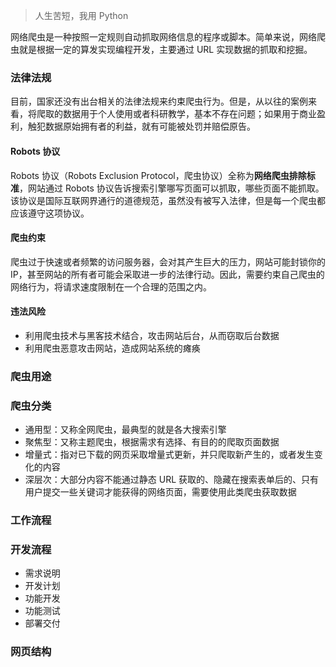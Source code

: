 > 人生苦短，我用 Python

网络爬虫是一种按照一定规则自动抓取网络信息的程序或脚本。简单来说，网络爬虫就是根据一定的算发实现编程开发，主要通过 URL 实现数据的抓取和挖掘。

### 法律法规

目前，国家还没有出台相关的法律法规来约束爬虫行为。但是，从以往的案例来看，将爬取的数据用于个人使用或者科研教学，基本不存在问题；如果用于商业盈利，触犯数据原始拥有者的利益，就有可能被处罚并赔偿原告。

#### Robots 协议

Robots 协议（Robots Exclusion Protocol，爬虫协议）全称为**网络爬虫排除标准**，网站通过 Robots 协议告诉搜索引擎哪写页面可以抓取，哪些页面不能抓取。该协议是国际互联网界通行的道德规范，虽然没有被写入法律，但是每一个爬虫都应该遵守这项协议。

#### 爬虫约束

爬虫过于快速或者频繁的访问服务器，会对其产生巨大的压力，网站可能封锁你的 IP，甚至网站的所有者可能会采取进一步的法律行动。因此，需要约束自己爬虫的网络行为，将请求速度限制在一个合理的范围之内。

#### 违法风险

- 利用爬虫技术与黑客技术结合，攻击网站后台，从而窃取后台数据
- 利用爬虫恶意攻击网站，造成网站系统的瘫痪

### 爬虫用途



### 爬虫分类

- 通用型：又称全网爬虫，最典型的就是各大搜索引擎
- 聚焦型：又称主题爬虫，根据需求有选择、有目的的爬取页面数据
- 增量式：指对已下载的网页采取增量式更新，并只爬取新产生的，或者发生变化的内容
- 深层次：大部分内容不能通过静态 URL 获取的、隐藏在搜索表单后的、只有用户提交一些关键词才能获得的网络页面，需要使用此类爬虫获取数据

### 工作流程



### 开发流程

- 需求说明
- 开发计划
- 功能开发
- 功能测试
- 部署交付

### 网页结构


